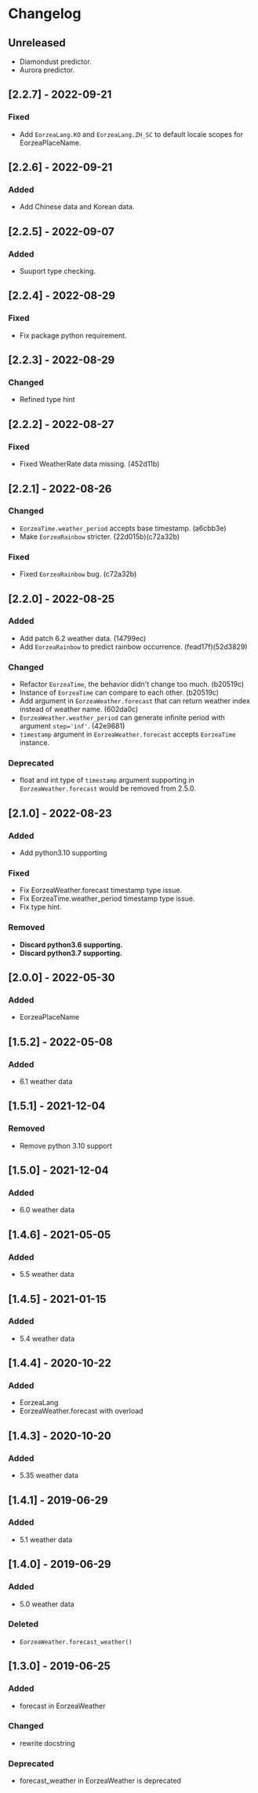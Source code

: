 # Changelog

## Unreleased
- Diamondust predictor.
- Aurora predictor.

## [2.2.7] - 2022-09-21
### Fixed
- Add `EorzeaLang.KO` and `EorzeaLang.ZH_SC` to default locale scopes for EorzeaPlaceName.

## [2.2.6] - 2022-09-21
### Added
- Add Chinese data and Korean data.

## [2.2.5] - 2022-09-07
### Added
- Suuport type checking.

## [2.2.4] - 2022-08-29
### Fixed
- Fix package python requirement.

## [2.2.3] - 2022-08-29
### Changed
- Refined type hint

## [2.2.2] - 2022-08-27
### Fixed
- Fixed WeatherRate data missing. (452d11b)

## [2.2.1] - 2022-08-26
### Changed
- `EorzeaTime.weather_period` accepts base timestamp. (a6cbb3e)
- Make `EorzeaRainbow` stricter. (22d015b)(c72a32b)
### Fixed
- Fixed `EorzeaRainbow` bug. (c72a32b)

## [2.2.0] - 2022-08-25
### Added
- Add patch 6.2 weather data. (14799ec)
- Add `EorzeaRainbow` to predict rainbow occurrence. (fead17f)(52d3829)
### Changed
- Refactor `EorzeaTime`, the behavior didn't change too much. (b20519c)
- Instance of `EorzeaTime` can compare to each other. (b20519c)
- Add argument in `EorzeaWeather.forecast` that can return weather index instead of weather name. (602da0c)
- `EorzeaWeather.weather_period` can generate infinite period with argument `step='inf'`. (42e9681)
- `timestamp` argument in `EorzeaWeather.forecast` accepts `EorzeaTime` instance.
### Deprecated
- float and int type of `timestamp` argument supporting in `EorzeaWeather.forecast` would be removed from 2.5.0.

## [2.1.0] - 2022-08-23
### Added
- Add python3.10 supporting
### Fixed
- Fix EorzeaWeather.forecast timestamp type issue.
- Fix EorzeaTime.weather_period timestamp type issue.
- Fix type hint.
### Removed
- **Discard python3.6 supporting.**
- **Discard python3.7 supporting.**

## [2.0.0] - 2022-05-30
### Added
- EorzeaPlaceName

## [1.5.2] - 2022-05-08
### Added
- 6.1 weather data

## [1.5.1] - 2021-12-04
### Removed
- Remove python 3.10 support

## [1.5.0] - 2021-12-04
### Added
- 6.0 weather data

## [1.4.6] - 2021-05-05
### Added
- 5.5 weather data

## [1.4.5] - 2021-01-15
### Added
- 5.4 weather data

## [1.4.4] - 2020-10-22
### Added
- EorzeaLang
- EorzeaWeather.forecast with overload

## [1.4.3] - 2020-10-20
### Added
- 5.35 weather data

## [1.4.1] - 2019-06-29
### Added
- 5.1 weather data

## [1.4.0] - 2019-06-29
### Added
- 5.0 weather data
### Deleted
- `EorzeaWeather.forecast_weather()`

## [1.3.0] - 2019-06-25
### Added
- forecast in EorzeaWeather
### Changed
- rewrite docstring
### Deprecated
- forecast_weather in EorzeaWeather is deprecated


